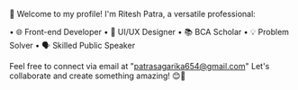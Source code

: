 👋 Welcome to my profile! I'm Ritesh Patra, a versatile professional:

• 🌐 Front-end Developer 
• 🎨 UI/UX Designer
• 📚 BCA Scholar
• 💡 Problem Solver
• 🗣️ Skilled Public Speaker

Feel free to connect via email at "patrasagarika654@gmail.com" Let's collaborate and create something amazing! 😊🚀

